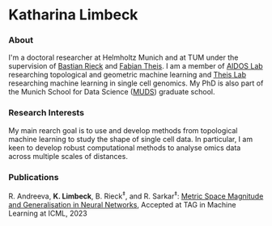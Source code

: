 # Katharina Limbeck

### About
I'm a doctoral researcher at Helmholtz Munich and at TUM under the supervision of [Bastian Rieck](https://bastian.rieck.me/) and [Fabian Theis](https://www.professoren.tum.de/en/theis-fabian). I am a member of [AIDOS Lab](https://aidos.group/) researching topological and geometric machine learning and [Theis Lab](https://github.com/theislab) researching machine learning in single cell genomics. My PhD is also part of the Munich School for Data Science ([MUDS](https://www.mu-ds.de/)) graduate school.



### Research Interests
My main rearch goal is to use and develop methods from topological machine learning to study the shape of single cell data. In particular, I am keen to develop robust computational  methods to analyse omics data across multiple scales of distances.

[//]: <> (In terms of mathematics, I'm keen to explore topological data analysis in particular persistent homology and metric space magnitude.)
[//]: <> (In terms of ML, I am In terms of statistics, I'd excited about topics such as uncertainty estimation, non-parametric statistics and spatial data analysis.)


### Publications

R. Andreeva, **K. Limbeck**, B. Rieck<sup>‡</sup>, and R. Sarkar<sup>‡</sup>: [Metric Space Magnitude and Generalisation in Neural Networks](https://arxiv.org/abs/2305.05611), Accepted at TAG in Machine Learning at ICML, 2023
